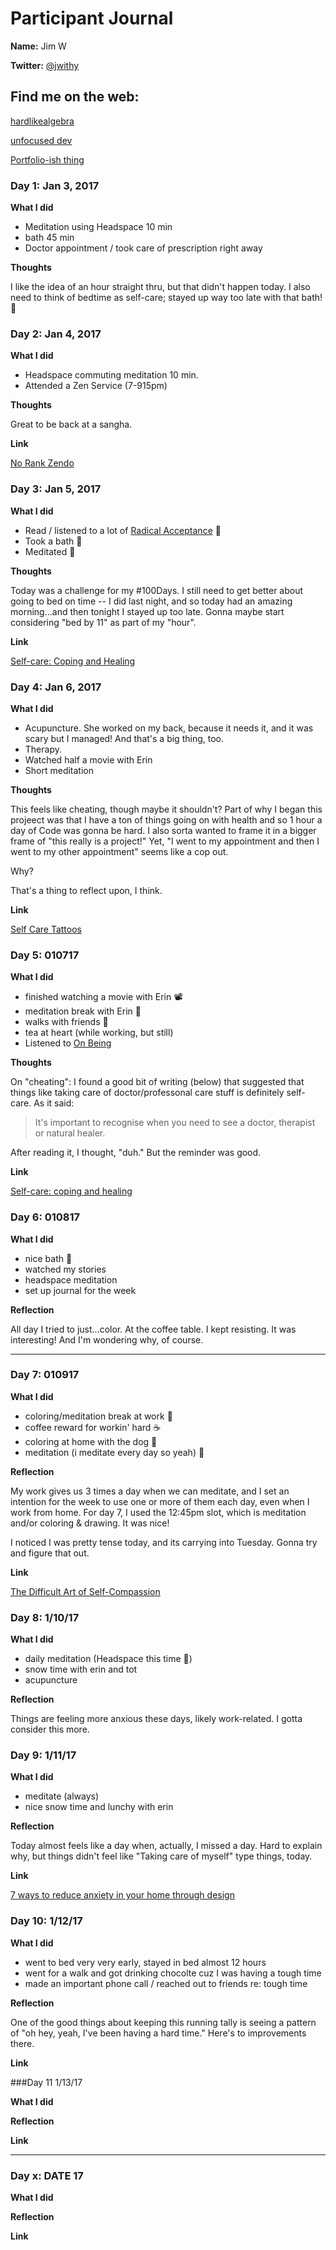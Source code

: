 # Participant Journal

**Name:** Jim W

**Twitter:** [@jwithy](https://twitter.com/jwithy)

## Find me on the web:

[hardlikealgebra](http://hardlikealgebra.com)

[unfocused dev](http://unfocused.tech)

[Portfolio-ish thing](http://jimwithington.com)

### Day 1: Jan 3, 2017

**What I did**

- Meditation using Headspace 10 min
- bath 45 min
- Doctor appointment / took care of prescription right away

**Thoughts**

I like the idea of an hour straight thru, but that didn't happen today. I also need to think of bedtime as self-care; stayed up way too late with that bath! 🛁

### Day 2: Jan 4, 2017

**What I did**

- Headspace commuting meditation 10 min.
- Attended a Zen Service (7-915pm)

**Thoughts**

Great to be back at a sangha.

**Link**

[No Rank Zendo](http://www.norankzendo.org/)

### Day 3: Jan 5, 2017

**What I did**

- Read / listened to a lot of [Radical Acceptance](https://www.amazon.com/dp/B000FC2NHG/ref=dp-kindle-redirect?_encoding=UTF8&btkr=1) 📖
- Took a bath 🛁
- Meditated 🙏

**Thoughts**

Today was a challenge for my #100Days.  I still need to get better about going to bed on time -- I did last night, and so today had an amazing morning...and then tonight I stayed up too late. Gonna maybe start considering "bed by 11" as part of my "hour".

**Link**

[Self-care: Coping and Healing](https://www.takebackthetech.net/be-safe/self-care-coping-and-healing)

### Day 4: Jan 6, 2017

**What I did**

- Acupuncture.  She worked on my back, because it needs it, and it was scary but I managed! And that's a big thing, too.
- Therapy.
- Watched half a movie with Erin
- Short meditation

**Thoughts**

This feels like cheating, though maybe it shouldn't? Part of why I began this projeect was that I have a ton of things going on with health and so 1 hour a day of Code was gonna be hard. I also sorta wanted to frame it in a bigger frame of "this really is a project!" Yet, "I went to my appointment and then I went to my other appointment" seems like a cop out.

Why?

That's a thing to reflect upon, I think.

**Link**

[Self Care Tattoos](https://motivationaltattoos.com/collections/motivational-tattoos/products/original-motivational-tattoo-pack)

### Day 5: 010717

**What I did**
- finished watching a movie with Erin 📽️
- meditation break with Erin 🙏
- walks with friends 🚶
- tea at heart (while working, but still)
- Listened to [On Being](http://www.onbeing.org/program/maria-popova-cartographer-of-meaning-in-a-digital-age/7580)

**Thoughts**

On "cheating":  I found a good bit of writing (below) that suggested that things like taking care of doctor/professonal care stuff is definitely self-care. As it said:

>It's important to recognise when you need to see a doctor, therapist or natural healer.

After reading it, I thought, "duh." But the reminder was good.

**Link**

[Self-care: coping and healing](https://www.takebackthetech.net/be-safe/self-care-coping-and-healing)

### Day 6:  010817

**What I did**
- nice bath 🛁
- watched my stories
- headspace meditation
- set up journal for the week

**Reflection**

All day I tried to just...color. At the coffee table. I kept resisting. It was interesting!  And I'm wondering why, of course.

***

### Day 7:  010917

**What I did**

- coloring/meditation break at work 🙏
- coffee reward for workin' hard ☕
- coloring at home with the dog 🐶
- meditation (i meditate every day so yeah) 🙏

**Reflection**

My work gives us 3 times a day when we can meditate, and I set an intention for the week to use one or more of them each day, even when I work from home. For day 7, I used the 12:45pm slot, which is meditation and/or coloring & drawing. It was nice!

I noticed I was pretty tense today, and its carrying into Tuesday. Gonna try and figure that out.

**Link**

[The Difficult Art of Self-Compassion](https://www.brainpickings.org/2016/09/05/school-of-life-self-compassion/)

### Day 8: 1/10/17

**What I did**
- daily meditation (Headspace this time 💪)
- snow time with erin and tot
- acupuncture

**Reflection**

Things are feeling more anxious these days, likely work-related. I gotta consider this more.

### Day 9: 1/11/17

**What I did**
- meditate (always)
- nice snow time and lunchy with erin

**Reflection**

Today almost feels like a day when, actually, I missed a day. Hard to explain why, but things didn't feel like "Taking care of myself" type things, today.

**Link**

[7 ways to reduce anxiety in your home through design](http://www.aestheticsofjoy.com/2016/11/5747/)

### Day 10: 1/12/17

**What I did**
- went to bed very very early, stayed in bed almost 12 hours
- went for a walk and got drinking chocolte cuz I was having a tough time
- made an important phone call / reached out to friends re: tough time

**Reflection**

One of the good things about keeping this running tally is seeing a pattern of "oh hey, yeah, I've been having a hard time." Here's to improvements there.

**Link**

###Day 11 1/13/17

**What I did**

**Reflection**

**Link**

***

### Day x: DATE 17

**What I did**

**Reflection**

**Link**

